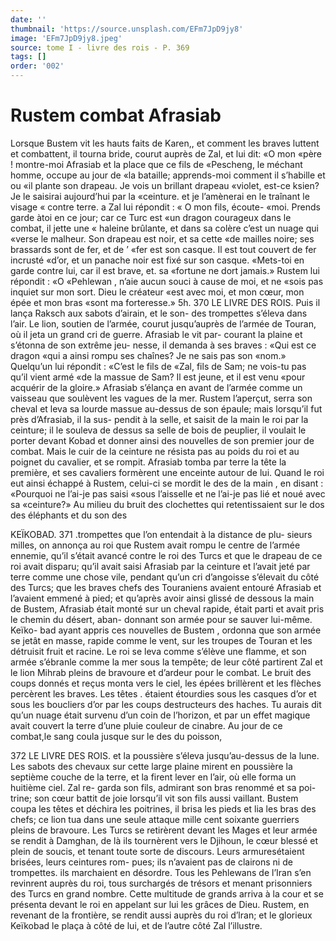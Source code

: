 ```yaml
---
date: ''
thumbnail: 'https://source.unsplash.com/EFm7JpD9jy8'
image: 'EFm7JpD9jy8.jpeg'
source: tome I - livre des rois - P. 369
tags: []
order: '002'
---
```


# Rustem combat Afrasiab

Lorsque Bustem vit les hauts faits de Karen,, et comment les braves luttent et combattent, il tourna bride, courut auprès de Zal, et lui dit: «O mon «père ! montre-moi Afrasiab et la place que ce fils de «Pescheng, le méchant homme, occupe au jour de
«la bataille; apprends-moi comment il s’habille et ou
«il plante son drapeau. Je vois un brillant drapeau «violet, est-ce ksien? Je le saisirai aujourd’hui par la «ceinture. et je l’amènerai en le traînant le visage
« contre terre. a Zal lui répondit : « O mon fils, écoute- «moi. Prends garde àtoi en ce jour; car ce Turc est «un dragon courageux dans le combat, il jette une « haleine brûlante, et dans sa colère c’est un nuage qui «verse le malheur. Son drapeau est noir, et sa cette
«de mailles noire; ses brassards sont de fer, et de ’ «fer est son casque. Il est tout couvert de fer incrusté «d’or, et un panache noir est fixé sur son casque. «Mets-toi en garde contre lui, car il est brave, et. sa «fortune ne dort jamais.» Rustem lui répondit : «O «Pehlewan , n’aie aucun souci à cause de moi, et ne «sois pas inquiet sur mon sort. Dieu le créateur «est avec moi, et mon cœur, mon épée et mon bras
«sont ma forteresse.»
5h.
370 LE LIVRE DES ROIS.
Puis il lança Raksch aux sabots d’airain, et le son-
des trompettes s’éleva dans l’air. Le lion, soutien de l’armée, courut jusqu’auprès de l’armée de Touran,
où il jeta un grand cri de guerre. Afrasiab le vit par- courant la plaine et s’étonna de son extrême jeu-
nesse, il demanda à ses braves : «Qui est ce dragon «qui a ainsi rompu ses chaînes? Je ne sais pas son «nom.» Quelqu’un lui répondit : «C’est le fils de
«Zal, fils de Sam; ne vois-tu pas qu’il vient armé
«de la massue de Sam? Il est jeune, et il est venu «pour acquérir de la gloire.» Afrasiab s’élança en
avant de l’armée comme un vaisseau que soulèvent
les vagues de la mer. Rustem l’aperçut, serra son
cheval et leva sa lourde massue au-dessus de son épaule; mais lorsqu’il fut près d’Afrasiab, il la sus-
pendit à la selle, et saisit de la main le roi par la ceinture; il le souleva de dessus sa selle de bois de peuplier, il voulait le porter devant Kobad et donner ainsi des nouvelles de son premier jour de combat. Mais le cuir de la ceinture ne résista pas au poids du roi et au poignet du cavalier, et se rompit. Afrasiab tomba par terre la tête la première, et ses cavaliers formèrent une enceinte autour de lui. Quand le roi eut ainsi échappé à Rustem, celui-ci se mordit le des
de la main , en disant : «Pourquoi ne l’ai-je pas saisi «sous l’aisselle et ne l’ai-je pas lié et noué avec sa
«ceinture?» Au milieu du bruit des clochettes qui retentissaient sur le dos des éléphants et du son des

KEÏKOBAD. 371 .trompettes que l’on entendait à la distance de plu-
sieurs milles, on annonça au roi que Rustem avait rompu le centre de l’armée ennemie, qu’il s’était
avancé contre le roi des Turcs et que le drapeau de ce roi avait disparu; qu’il avait saisi Afrasiab par la ceinture et l’avait jeté par terre comme une chose vile, pendant qu’un cri d’angoisse s’élevait du côté
des Turcs; que les braves chefs des Touraniens avaient entouré Afrasiab et l’avaient emmené à pied; et
qu’après avoir ainsi glissé de dessous la main de Bustem, Afrasiab était monté sur un cheval rapide,
était parti et avait pris le chemin du désert, aban- donnant son armée pour se sauver lui-même. Keïko-
bad ayant appris ces nouvelles de Bustem , ordonna que son armée se jetât en masse, rapide comme le vent,
sur les troupes de Touran et les détruisit fruit et racine. Le roi se leva comme s’élève une flamme, et son
armée s’ébranle comme la mer sous la tempête; de
leur côté partirent Zal et le lion Mihrab pleins de bravoure et d’ardeur pour le combat. Le bruit des coups donnés et reçus monta vers le ciel, les épées brillèrent et les flèches percèrent les braves. Les têtes . étaient étourdies sous les casques d’or et sous les boucliers d’or par les coups destructeurs des haches. Tu aurais dit qu’un nuage était survenu d’un coin
de l’horizon, et par un effet magique avait couvert la terre d’une pluie couleur de cinabre. Au jour de ce combat,le sang coula jusque sur le des du poisson,

372 LE LIVRE DES ROIS.
et la poussière s’éleva jusqu’au-dessus de la lune. Les
sabots des chevaux sur cette large plaine mirent en poussière la septième couche de la terre, et la firent
lever en l’air, où elle forma un huitième ciel. Zal re- garda son fils, admirant son bras renommé et sa poi- trine; son cœur battit de joie lorsqu’il vit son fils aussi vaillant. Bustem coupa les têtes et déchira les poitrines, il brisa les pieds et lia les bras des chefs; ce lion tua dans une seule attaque mille cent soixante guerriers pleins de bravoure. Les Turcs se retirèrent devant les Mages et leur armée se rendit à Damghan,
de là ils tournèrent vers le Djihoun, le cœur blessé
et plein de soucis, et tenant toute sorte de discours. Leurs armuresétaient brisées, leurs ceintures rom- pues; ils n’avaient pas de clairons ni de trompettes.
ils marchaient en désordre. Tous les Pehlewans de
l’Iran s’en revinrent auprès du roi, tous surchargés
de trésors et menant prisonniers des Turcs en grand nombre. Cette multitude de grands arriva à la cour et se présenta devant le roi en appelant sur lui les grâces de Dieu. Rustem, en revenant de la frontière, se rendit aussi auprès du roi d’lran; et le glorieux Keïkobad le plaça à côté de lui, et de l’autre côté
Zal l’illustre.

